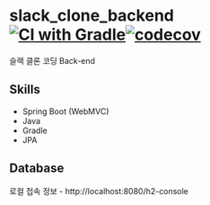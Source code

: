 # slack_clone_backend [![CI with Gradle](https://github.com/SCCPJT/instagram_clone_backend/actions/workflows/gradle.yml/badge.svg?branch=develop)](https://github.com/SCCPJT/instagram_clone_backend/actions/workflows/gradle.yml)[![codecov](https://codecov.io/gh/SCCPJT/instagram_clone_backend/branch/develop/graph/badge.svg?token=9J7U6ZHVXJ)](https://codecov.io/gh/SCCPJT/instagram_clone_backend)


슬랙 클론 코딩 Back-end

## Skills

- Spring Boot (WebMVC)
- Java
- Gradle
- JPA

## Database

로컬 접속 정보 - http://localhost:8080/h2-console
